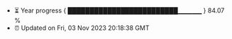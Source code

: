 - ⏳ Year progress { █████████████████████████▁▁▁▁▁ } 84.07 %
- ⏰ Updated on Fri, 03 Nov 2023 20:18:38 GMT

